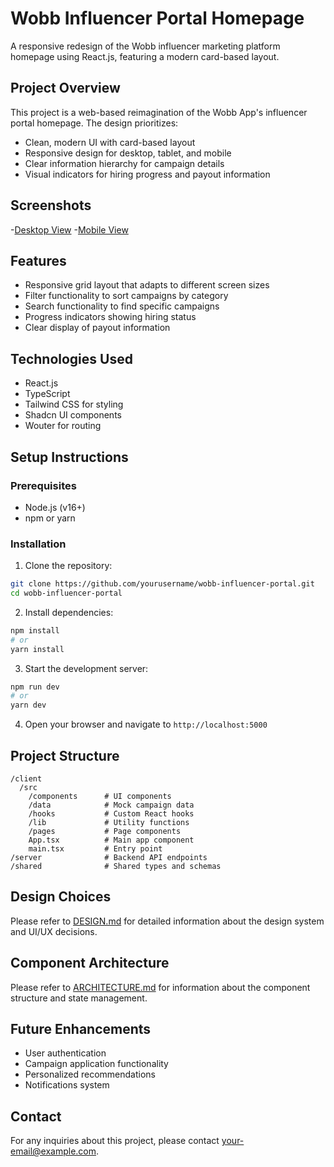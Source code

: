# Wobb Influencer Portal Homepage

A responsive redesign of the Wobb influencer marketing platform homepage using React.js, featuring a modern card-based layout.

## Project Overview

This project is a web-based reimagination of the Wobb App's influencer portal homepage. The design prioritizes:

- Clean, modern UI with card-based layout
- Responsive design for desktop, tablet, and mobile
- Clear information hierarchy for campaign details
- Visual indicators for hiring progress and payout information

## Screenshots

-[Desktop View](https://imgur.com/a/desktop-view-LFvjkAa)
-[Mobile View](https://imgur.com/a/qbrWist)

## Features

- Responsive grid layout that adapts to different screen sizes
- Filter functionality to sort campaigns by category
- Search functionality to find specific campaigns
- Progress indicators showing hiring status
- Clear display of payout information

## Technologies Used

- React.js
- TypeScript
- Tailwind CSS for styling
- Shadcn UI components
- Wouter for routing

## Setup Instructions

### Prerequisites

- Node.js (v16+)
- npm or yarn

### Installation

1. Clone the repository:
```bash
git clone https://github.com/yourusername/wobb-influencer-portal.git
cd wobb-influencer-portal
```

2. Install dependencies:
```bash
npm install
# or
yarn install
```

3. Start the development server:
```bash
npm run dev
# or
yarn dev
```

4. Open your browser and navigate to `http://localhost:5000`

## Project Structure

```
/client
  /src
    /components      # UI components
    /data            # Mock campaign data
    /hooks           # Custom React hooks
    /lib             # Utility functions
    /pages           # Page components
    App.tsx          # Main app component
    main.tsx         # Entry point
/server              # Backend API endpoints
/shared              # Shared types and schemas
```

## Design Choices

Please refer to [DESIGN.md](DESIGN.md) for detailed information about the design system and UI/UX decisions.

## Component Architecture

Please refer to [ARCHITECTURE.md](ARCHITECTURE.md) for information about the component structure and state management.

## Future Enhancements

- User authentication
- Campaign application functionality
- Personalized recommendations
- Notifications system

## Contact

For any inquiries about this project, please contact [your-email@example.com](mailto:your-email@example.com).